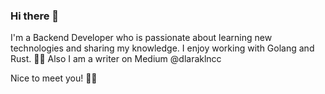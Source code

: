 ### Hi there 🦝
   
   I'm a Backend Developer who is passionate about learning new technologies and sharing my knowledge. I enjoy working with Golang and Rust. 🐱‍🏍
 Also I am a writer on Medium @dlaraklncc
   
   Nice to meet you! 🐱‍🚀
<!--
**dilarakilinc/dilarakilinc** is a ✨ _special_ ✨ repository because its `README.md` (this file) appears on your GitHub profile.

Here are some ideas to get you started:

  I'm a Backend Developer who is passionate about learning new technologies and sharing my knowledge. I enjoy working with Golang and Rust. 🐱‍🏍
  Also I am a writer on Medium @dlaraklncc
  Nice to meet you! 🐱‍🚀
- 👯 I’m looking to collaborate on ...
- 🤔 I’m looking for help with ...
- 💬 Ask me about ...
- 📫 How to reach me: ...
- 😄 Pronouns: ...
- ⚡ Fun fact: ...
-->
